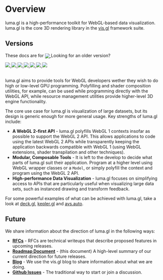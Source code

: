 # Overview

luma.gl is a high-performance toolkit for WebGL-based data visualization. luma.gl is the core 3D rendering library in the [vis.gl](http://vis.gl/) framework suite.


## Versions

These docs are for
<a href="https://github.com/uber/luma.gl/blob/7.3-release/docs">
  <img style="margin-bottom: -4px" src="https://img.shields.io/badge/luma.gl-v7.3-brightgreen.svg?style=flat-square" />
</a> Looking for an older version?

<a href="https://github.com/uber/luma.gl/blob/7.2-release/docs">
  <img src="https://img.shields.io/badge/v-7.2-green.svg?style=flat-square" />
</a>
<a href="https://github.com/uber/luma.gl/blob/7.1-release/docs">
  <img src="https://img.shields.io/badge/v-7.1-green.svg?style=flat-square" />
</a>
<a href="https://github.com/uber/luma.gl/blob/7.0-release/docs">
  <img src="https://img.shields.io/badge/v-7.0-green.svg?style=flat-square" />
</a>
<a href="https://github.com/uber/luma.gl/blob/6.0-release/docs">
  <img src="https://img.shields.io/badge/v-6.0-green.svg?style=flat-square" />
</a>
<a href="https://github.com/uber/luma.gl/blob/5.0-release/docs">
  <img src="https://img.shields.io/badge/v-5.0-green.svg?style=flat-square" />
</a>
<a href="https://github.com/uber/luma.gl/blob/4.0-release/docs">
  <img src="https://img.shields.io/badge/v-4.0-green.svg?style=flat-square" />
</a>
<a href="https://github.com/uber/luma.gl/tree/3.0-release/docs">
  <img src="https://img.shields.io/badge/v-3.0-green.svg?style=flat-square" />
</a>

<BR>
<BR>

luma.gl aims to provide tools for WebGL developers wether they wish to do high or low-level GPU programming. Polyfilling and shader composition utilities, for example, can be used while programming directly with the WebGL API, while resource management utilities provide higher-level 3D engine functionality.

The core use case for luma.gl is visualization of large datasets, but its design is generic enough for more general usage. Key strengths of luma.gl include:

- **A WebGL 2-first API** - luma.gl polyfills WebGL 1 contexts insofar as possible to support the WebGL 2 API. This allows applications to code using the latest WebGL 2 APIs while transparently keeping the application backwards compatible with WebGL 1 (using WebGL extensions, shader transpilation and other techniques).
- **Modular, Composable Tools** - It is left to the develop to decide what parts of luma.gl suit their application. Program at a higher level using WebGL wrapper classes or a `Model`, or simply polyfill the context and program using the WebGL 2 API.
- **High-performance Data Visualization** - luma.gl focuses on simplifying access to APIs that are particularly useful when visualizing large data sets, such as instanced drawing and transform feedback.

For some powerful examples of what can be achieved with luma.gl, take a look at [deck.gl](http://deck.gl/#/), [kepler.gl](https://kepler.gl/) and [avs.auto](https://avs.auto/#/).

## Future

We share information about the direction of luma.gl in the following ways:

* **[RFCs](https://github.com/uber/luma.gl/tree/7.3-release/dev-docs/RFCs)** - RFCs are technical writeups that describe proposed features in upcoming releases.
* **[Roadmap Document](https://luma.gl/#/documentation/overview/roadmap)** - (this document) A high-level summary of our current direction for future releases.
* **[Blog](https://medium.com/@vis.gl)** - We use the vis.gl blog to share information about what we are doing.
* **[Github Issues](https://github.com/uber/luma.gl/issues)** - The traditional way to start or join a discussion.
